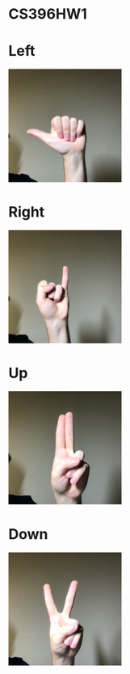 # CS396HW1


# Left

<img src='https://github.com/mykhailoivaniuk/CS396HW1/blob/main/left.png' title='Move Left' width='' alt='Video Walkthrough' />

# Right

<img src='https://github.com/mykhailoivaniuk/CS396HW1/blob/main/right.png' title='Move Left' width='' alt='Video Walkthrough' />

# Up

<img src='https://github.com/mykhailoivaniuk/CS396HW1/blob/main/up.png' title='Move Left' width='' alt='Video Walkthrough' />

# Down

<img src='https://github.com/mykhailoivaniuk/CS396HW1/blob/main/down.png' title='Move Left' width='' alt='Video Walkthrough' />
